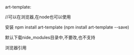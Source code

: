 art-template:

//可以在浏览器,在node也可以使用

安装  npm install art-template (npm install art-template --save)

默认下载nide_modules目录中,不要改,也不支持

浏览器引用

<script src="node_modules/art-template/lib/template-web.js"></script>

  <script type="text/template" id="tpl">



注意：在浏览器中需要引用 lib/template-web.js 文件

​    强调：模板引擎不关心你的字符串内容，只关心自己能认识的模板标记语法，例如 {{}}

​    {{}} 语法被称之为 mustache 语法，八字胡啊。





在node中使用模板引擎:

// 安装：

//    npm install art-template

//    该命令在哪执行就会把包下载到哪里。默认会下载到 node_modules 目录中

//    node_modules 不要改，也不支持改。

// 在 Node 中使用 art-template 模板引擎

// 模板引起最早就是诞生于服务器领域，后来才发展到了前端。

// 

// 1. 安装 npm install art-template

// 2. 在需要使用的文件模块中加载 art-template

//    只需要使用 require 方法加载就可以了：require('art-template')

//    参数中的 art-template 就是你下载的包的名字

//    也就是说你 isntall 的名字是什么，则你 require 中的就是什么

// 3. 查文档，使用模板引擎的 API



var template=require('art-template')

var fs=require('fs')

fs.readFile('./tpl.html',function(err,data){

​    if(err){

​        return console.log('读取失败')

​    }

​    var ret=template.render(data.toString(),{ ========

​        name: 'Jack',

​        age: 18,

​        province: '北京市',

​        hobbies: [

​          '写代码',

​          '唱歌',

​          '打游戏'

​        ],

​        title: '个人信息'

​    }

​        )

​        console.log(ret)

})







使用模板引擎解析替换html页面;

server.on('request', function (req, res) {

  //var url = req.url

  fs.readFile('./template-apache.html',function(err,data){

​      if(err){

​          return res.end('404')

​      }

​      fs.readdir(wwwDir,function(err,files){

​          if(err){

​              return res.end('没有受到dir')

​          }

​          var htmStr=template.render(data.toString(), {

​            title: '哈哈',

​            files: files

​          })  

​          res.end(htmStr)

​          console.log(htmStr)

​      })

​         //console.log(file)   

​          //console.log(data)

​         

})

})







